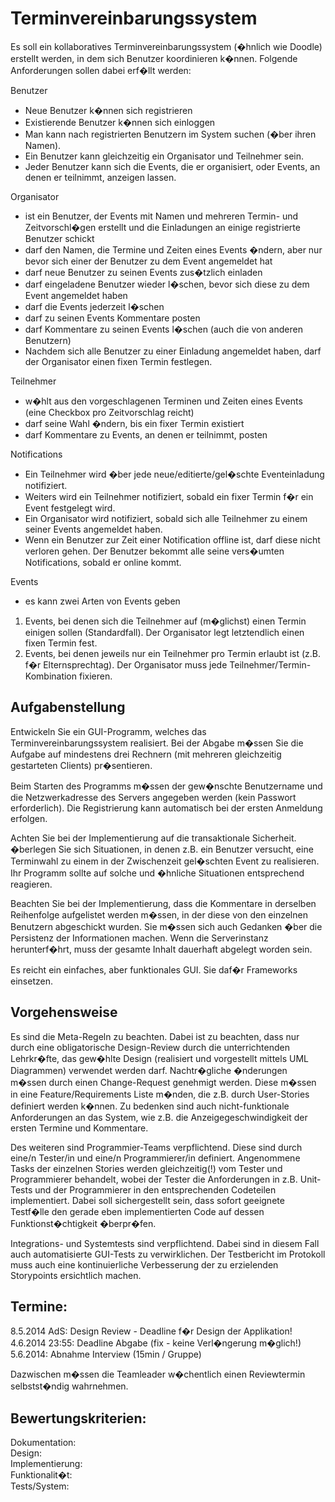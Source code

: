 Terminvereinbarungssystem
=========================
Es soll ein kollaboratives Terminvereinbarungssystem (�hnlich wie Doodle) erstellt werden, in dem sich Benutzer koordinieren k�nnen. Folgende Anforderungen sollen dabei erf�llt werden:

Benutzer
* Neue Benutzer k�nnen sich registrieren
* Existierende Benutzer k�nnen sich einloggen
* Man kann nach registrierten Benutzern im System suchen (�ber ihren Namen).
* Ein Benutzer kann gleichzeitig ein Organisator und Teilnehmer sein.
* Jeder Benutzer kann sich die Events, die er organisiert, oder Events, an denen er teilnimmt, anzeigen lassen.

Organisator
* ist ein Benutzer, der Events mit Namen und mehreren Termin- und Zeitvorschl�gen erstellt und die Einladungen an einige registrierte Benutzer schickt
* darf den Namen, die Termine und Zeiten eines Events �ndern, aber nur bevor sich einer der Benutzer zu dem Event angemeldet hat
* darf neue Benutzer zu seinen Events zus�tzlich einladen
* darf eingeladene Benutzer wieder l�schen, bevor sich diese zu dem Event angemeldet haben
* darf die Events jederzeit l�schen
* darf zu seinen Events Kommentare posten
* darf Kommentare zu seinen Events l�schen (auch die von anderen Benutzern)
* Nachdem sich alle Benutzer zu einer Einladung angemeldet haben, darf der Organisator einen fixen Termin festlegen.

Teilnehmer
* w�hlt aus den vorgeschlagenen Terminen und Zeiten eines Events (eine Checkbox pro Zeitvorschlag reicht)
* darf seine Wahl �ndern, bis ein fixer Termin existiert
* darf Kommentare zu Events, an denen er teilnimmt, posten

Notifications
* Ein Teilnehmer wird �ber jede neue/editierte/gel�schte Eventeinladung notifiziert.
* Weiters wird ein Teilnehmer notifiziert, sobald ein fixer Termin f�r ein Event festgelegt wird.
* Ein Organisator wird notifiziert, sobald sich alle Teilnehmer zu einem seiner Events angemeldet haben.
* Wenn ein Benutzer zur Zeit einer Notification offline ist, darf diese nicht verloren gehen. Der Benutzer bekommt alle seine vers�umten Notifications, sobald er online kommt.

Events
* es kann zwei Arten von Events geben
1. Events, bei denen sich die Teilnehmer auf (m�glichst) einen Termin einigen sollen (Standardfall). Der Organisator legt letztendlich einen fixen Termin fest.
2. Events, bei denen jeweils nur ein Teilnehmer pro Termin erlaubt ist (z.B. f�r Elternsprechtag). Der Organisator muss jede Teilnehmer/Termin-Kombination fixieren.

Aufgabenstellung
----------------
Entwickeln Sie ein GUI-Programm, welches das Terminvereinbarungssystem realisiert. Bei der Abgabe m�ssen Sie die Aufgabe auf mindestens drei Rechnern (mit mehreren gleichzeitig gestarteten Clients) pr�sentieren.

Beim Starten des Programms m�ssen der gew�nschte Benutzername und die Netzwerkadresse des Servers angegeben werden (kein Passwort erforderlich). Die Registrierung kann
automatisch bei der ersten Anmeldung erfolgen.

Achten Sie bei der Implementierung auf die transaktionale Sicherheit. �berlegen Sie sich Situationen, in denen z.B. ein Benutzer versucht, eine Terminwahl zu einem in der Zwischenzeit gel�schten Event zu realisieren. Ihr Programm sollte auf solche und �hnliche Situationen entsprechend reagieren.

Beachten Sie bei der Implementierung, dass die Kommentare in derselben Reihenfolge aufgelistet werden m�ssen, in der diese von den einzelnen Benutzern abgeschickt wurden.
Sie m�ssen sich auch Gedanken �ber die Persistenz der Informationen machen. Wenn die Serverinstanz herunterf�hrt, muss der gesamte Inhalt dauerhaft abgelegt worden sein.

Es reicht ein einfaches, aber funktionales GUI. Sie daf�r Frameworks einsetzen.


Vorgehensweise
--------------
Es sind die Meta-Regeln zu beachten. Dabei ist zu beachten, dass nur durch eine obligatorische Design-Review durch die unterrichtenden Lehrkr�fte, das gew�hlte Design (realisiert und vorgestellt mittels UML Diagrammen) verwendet werden darf. Nachtr�gliche �nderungen m�ssen durch einen Change-Request genehmigt werden. Diese m�ssen in eine Feature/Requirements Liste m�nden, die z.B. durch User-Stories definiert werden k�nnen. Zu bedenken sind auch nicht-funktionale Anforderungen an das System, wie z.B. die Anzeigegeschwindigkeit der ersten Termine und Kommentare.

Des weiteren sind Programmier-Teams verpflichtend. Diese sind durch eine/n Tester/in und eine/n Programmierer/in definiert. Angenommene Tasks der einzelnen Stories werden gleichzeitig(!) vom Tester und Programmierer behandelt, wobei der Tester die Anforderungen in z.B. Unit-Tests und der Programmierer in den entsprechenden Codeteilen implementiert. Dabei soll sichergestellt sein, dass sofort geeignete Testf�lle den gerade eben implementierten Code auf dessen Funktionst�chtigkeit �berpr�fen.

Integrations- und Systemtests sind verpflichtend. Dabei sind in diesem Fall auch automatisierte GUI-Tests zu verwirklichen. Der Testbericht im Protokoll muss auch eine kontinuierliche Verbesserung der zu erzielenden Storypoints ersichtlich machen.

Termine:
-------

8.5.2014 AdS: Design Review - Deadline f�r Design der Applikation! <br>
4.6.2014 23:55: Deadline Abgabe (fix - keine Verl�ngerung m�glich!) <br>
5.6.2014: Abnahme Interview (15min / Gruppe) <br>

Dazwischen m�ssen die Teamleader w�chentlich einen Reviewtermin selbstst�ndig wahrnehmen.

Bewertungskriterien:
-------

Dokumentation: <br>
Design: <br>
Implementierung: <br>
Funktionalit�t: <br>
Tests/System: <br>
